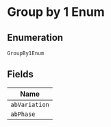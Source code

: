
# Group by 1 Enum

## Enumeration

`GroupBy1Enum`

## Fields

| Name |
|  --- |
| `abVariation` |
| `abPhase` |

